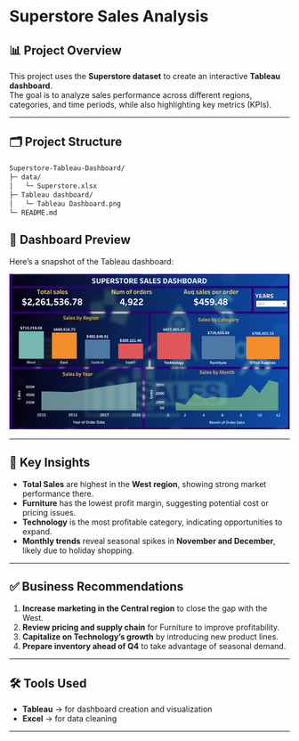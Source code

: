 # Superstore Sales Analysis

## 📊 Project Overview
This project uses the **Superstore dataset** to create an interactive **Tableau dashboard**.  
The goal is to analyze sales performance across different regions, categories, and time periods, while also highlighting key metrics (KPIs).

---
## 🗂️ Project Structure

```text
Superstore-Tableau-Dashboard/
├─ data/
│   └─ Superstore.xlsx
├─ Tableau dashboard/
│   └─ Tableau Dashboard.png
└─ README.md
```

## 📌 Dashboard Preview
Here’s a snapshot of the Tableau dashboard:

![Superstore Tableau Dashboard](Tableau%20dashboard/Tableau%20Dashboard.png)

---

## 📑 Key Insights
- **Total Sales** are highest in the **West region**, showing strong market performance there.  
- **Furniture** has the lowest profit margin, suggesting potential cost or pricing issues.  
- **Technology** is the most profitable category, indicating opportunities to expand.  
- **Monthly trends** reveal seasonal spikes in **November and December**, likely due to holiday shopping.  

---

## ✅ Business Recommendations
1. **Increase marketing in the Central region** to close the gap with the West.  
2. **Review pricing and supply chain** for Furniture to improve profitability.  
3. **Capitalize on Technology’s growth** by introducing new product lines.  
4. **Prepare inventory ahead of Q4** to take advantage of seasonal demand.  

---

## 🛠️ Tools Used
- **Tableau** → for dashboard creation and visualization  
- **Excel** → for data cleaning 

---

